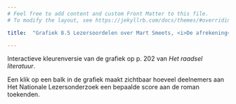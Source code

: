 ```yaml
---
# Feel free to add content and custom Front Matter to this file.
# To modify the layout, see https://jekyllrb.com/docs/themes/#overriding-theme-defaults

title:  "Grafiek 8.5 Lezersoordelen over Mart Smeets, <i>De afrekening</i>"

---
```

Interactieve kleurenversie van de grafiek op p. 202 van *Het raadsel literatuur*.

<script src="https://d3js.org/d3.v6.min.js" defer></script>
<script src="https://d3js.org/d3-scale.v3.min.js" defer></script>

<script src="js/companion_utils_locale-nl.js" defer></script>
<script src="js/companion_utils_colors.js" defer></script>
<script src="js/companion_utils_svg2png.js" defer></script>
<script src="js/companion_abstraction_data_point_labeler.js" defer></script>
<script src="js/companion_abstraction_barchart.js" defer></script>

<script src="js/companion_chart_bookrating.js" defer></script>
<script src="js/companion_chart_8-5_afrekening.js" defer></script>

<div class="chart_float" id="chart_8-5_afrekening">
  <div class="plot"></div>
</div>

Een klik op een balk in de grafiek maakt zichtbaar hoeveel deelnemers aan Het Nationale Lezersonderzoek een bepaalde score aan de roman toekenden.

<!-- **Hoe zijn de metingen te repliceren?**
VOORBEELDQUERY HIER! -->
